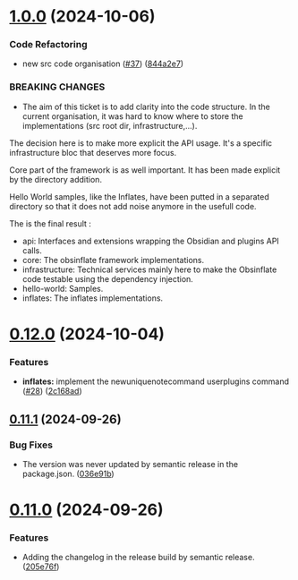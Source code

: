 # [1.0.0](https://github.com/petitpandarouge/ObsidianScripts/compare/obsinflate-0.12.0...obsinflate-1.0.0) (2024-10-06)


### Code Refactoring

* new src code organisation ([#37](https://github.com/petitpandarouge/ObsidianScripts/issues/37)) ([844a2e7](https://github.com/petitpandarouge/ObsidianScripts/commit/844a2e7bf68aee229dfa5660e81880d31de7aba1))


### BREAKING CHANGES

* The aim of this ticket is to add clarity into the code structure.
In the current organisation, it was hard to know where to store the implementations (src root dir, infrastructure,...).

The decision here is to make more explicit the API usage.
It's a specific infrastructure bloc that deserves more focus.

Core part of the framework is as well important.
It has been made explicit by the directory addition.

Hello World samples, like the Inflates, have been putted in a separated directory so that it does not add noise anymore in the usefull code.

The is the final result :
- api: Interfaces and extensions wrapping the Obsidian and plugins API calls.
- core: The obsinflate framework implementations.
- infrastructure: Technical services mainly here to make the Obsinflate code testable using the dependency injection.
- hello-world: Samples.
- inflates: The inflates implementations.

# [0.12.0](https://github.com/petitpandarouge/ObsidianScripts/compare/obsinflate-0.11.1...obsinflate-0.12.0) (2024-10-04)


### Features

* **inflates:** implement the newuniquenotecommand userplugins command ([#28](https://github.com/petitpandarouge/ObsidianScripts/issues/28)) ([2c168ad](https://github.com/petitpandarouge/ObsidianScripts/commit/2c168ad9042a225d9ca323fd49ddfc6ce75df10a))

## [0.11.1](https://github.com/petitpandarouge/ObsidianScripts/compare/obsinflate-0.11.0...obsinflate-0.11.1) (2024-09-26)


### Bug Fixes

* The version was never updated by semantic release in the package.json. ([036e91b](https://github.com/petitpandarouge/ObsidianScripts/commit/036e91bceee65a1fe3568f461ecb5fe8dd2b8020))

# [0.11.0](https://github.com/petitpandarouge/ObsidianScripts/compare/obsinflate-0.10.0...obsinflate-0.11.0) (2024-09-26)


### Features

* Adding the changelog in the release build by semantic release. ([205e76f](https://github.com/petitpandarouge/ObsidianScripts/commit/205e76f5a4361ad21c212aa32f56a8ee406dd73f))
